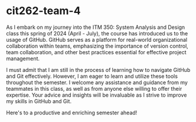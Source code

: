 # cit262-team-4

As I embark on my journey into the ITM 350: System Analysis and Design class this spring of 2024 (April - July), the course has introduced us to the usage of GitHub. GitHub serves as a platform for real-world organizational collaboration within teams, emphasizing the importance of version control, team collaboration, and other best practices essential for effective project management.

I must admit that I am still in the process of learning how to navigate GitHub and Git effectively. However, I am eager to learn and utilize these tools throughout the semester. I welcome any assistance and guidance from my teammates in this class, as well as from anyone else willing to offer their expertise. Your advice and insights will be invaluable as I strive to improve my skills in GitHub and Git.

Here's to a productive and enriching semester ahead!
